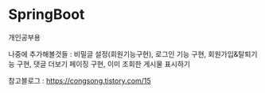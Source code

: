 # SpringBoot
개인공부용

나중에 추가해볼것들 : 비밀글 설정(회원기능구현), 로그인 기능 구현, 회원가입&탈퇴기능 구현, 댓글 더보기 페이징 구현, 이미 조회한 게시물 표시하기 

참고블로그 : https://congsong.tistory.com/15
